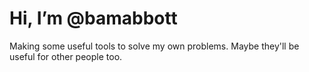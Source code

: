 <h1>
  Hi, I’m @bamabbott
</h1>
<p>
  Making some useful tools to solve my own problems. Maybe they'll be useful for other people too.
</p>
